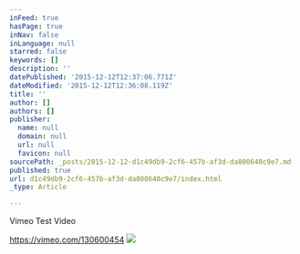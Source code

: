 ```yaml
---
inFeed: true
hasPage: true
inNav: false
inLanguage: null
starred: false
keywords: []
description: ''
datePublished: '2015-12-12T12:37:06.771Z'
dateModified: '2015-12-12T12:36:08.119Z'
title: ''
author: []
authors: []
publisher:
  name: null
  domain: null
  url: null
  favicon: null
sourcePath: _posts/2015-12-12-d1c49db9-2cf6-457b-af3d-da800640c9e7.md
published: true
url: d1c49db9-2cf6-457b-af3d-da800640c9e7/index.html
_type: Article

---
```

Vimeo Test Video

https://vimeo.com/130600454
![](https://the-grid-user-content.s3-us-west-2.amazonaws.com/fe5cb223-598c-4e35-8d4c-b1f93c08012c.png)